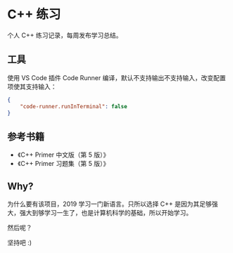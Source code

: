 # C++ 练习

个人 C++ 练习记录，每周发布学习总结。

## 工具

使用 VS Code 插件 Code Runner 编译，默认不支持输出不支持输入，改变配置项使其支持输入：

```json
{
    "code-runner.runInTerminal": false
}
```

## 参考书籍

- 《C++ Primer 中文版（第 5 版）》
- 《C++ Primer 习题集（第 5 版）》

## Why?

为什么要有该项目，2019 学习一门新语言。只所以选择 C++ 是因为其足够强大，强大到够学习一生了，也是计算机科学的基础，所以开始学习。

然后呢？

坚持吧 :)
